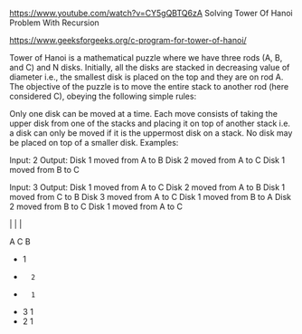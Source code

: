 https://www.youtube.com/watch?v=CY5gQBTQ6zA
Solving Tower Of Hanoi Problem With Recursion

https://www.geeksforgeeks.org/c-program-for-tower-of-hanoi/

Tower of Hanoi is a mathematical puzzle where we have three rods (A, B, and C) and N disks. Initially, all the disks are stacked in decreasing value of diameter i.e., the smallest disk is placed on the top and they are on rod A. The objective of the puzzle is to move the entire stack to another rod (here considered C), obeying the following simple rules: 

Only one disk can be moved at a time.
Each move consists of taking the upper disk from one of the stacks and placing it on top of another stack i.e. a disk can only be moved if it is the uppermost disk on a stack.
No disk may be placed on top of a smaller disk.
Examples:

Input: 2
Output: Disk 1 moved from A to B
Disk 2 moved from A to C
Disk 1 moved from B to C

Input: 3
Output: Disk 1 moved from A to C
Disk 2 moved from A to B
Disk 1 moved from C to B
Disk 3 moved from A to C
Disk 1 moved from B to A
Disk 2 moved from B to C
Disk 1 moved from A to C

| | |


A   C  B

-   1
-       2
-       1
-   3
1
-   2
    1